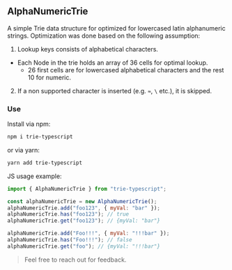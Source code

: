 ## AlphaNumericTrie

A simple Trie data structure for optimized for lowercased latin alphanumeric strings.
Optimization was done based on the following assumption:

1. Lookup keys consists of alphabetical characters.

- Each Node in the trie holds an array of 36 cells for optimal lookup.
  - 26 first cells are for lowercased alphabetical characters and the rest 10 for numeric.

2. If a non supported character is inserted (e.g. `≈`, `\` etc.), it is skipped.

### Use

Install via npm:

```bash
npm i trie-typescript
```

or via yarn:

```bash
yarn add trie-typescript
```

JS usage example:

```js
import { AlphaNumericTrie } from "trie-typescript";

const alphaNumericTrie = new AlphaNumericTrie();
alphaNumericTrie.add("foo123", { myVal: "bar" });
alphaNumericTrie.has("foo123"); // true
alphaNumericTrie.get("foo123"); // {myVal: "bar"}

alphaNumericTrie.add("Foo!!!", { myVal: "!!!bar" });
alphaNumericTrie.has("Foo!!!"); // false
alphaNumericTrie.get("foo"); // {myVal: "!!!bar"}
```

> Feel free to reach out for feedback.
